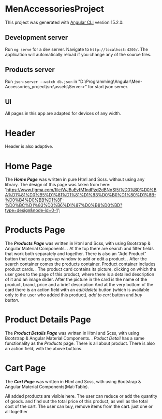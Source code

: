 # MenAccessoriesProject

This project was generated with [Angular CLI](https://github.com/angular/angular-cli) version 15.2.0.

## Development server

Run `ng serve` for a dev server. Navigate to `http://localhost:4200/`. The application will automatically reload if you change any of the source files.

## Products server

Run `json-server --watch db.json` in "D:\Programming\Angular\Men-Accessories_project\src\assets\Server>" for start json server.

## UI

All pages in this app are adapted for devices of any width.

# Header

Header is also adaptive.

# Home Page

The ***Home Page*** was written in pure Html and Scss.
without using any library.
The design of this page was taken from here: 'https://www.figma.com/file/WJBuEvfM1ndPzd2dBNqSI5/%D0%B0%D0%BA%D1%81%D0%B5%D1%81%D1%81%D1%83%D0%B0%D1%80%D1%8B-%D0%B4%D0%BB%D1%8F-%D0%BC%D1%83%D0%B6%D1%87%D0%B8%D0%BD?type=design&node-id=0-1';

# Products Page

The ***Products Page*** was written in Html and Scss, with using Bootstrap & Angular Material Components.
.
At the top there are search and filter fields that work both separately and together.
There is also an "Add Product" button that opens a pop-up window to add or edit a product.
.
After the search container comes the products container.
Product container includes product cards.
.
The product card contains its picture, clicking on which the user goes to the page of this product, where there is a detailed description of it and an image slider.
After the picture in the card is the name of the product, brand, price and a brief description
And at the very bottom of the card there is an action field with an *edit/delete* button (which is available only to the user who added this product), *add to cart* button and *buy button*.

# Product Details Page

The ***Product Details Page*** was written in Html and Scss, with using Bootstrap & Angular Material Components.
.
*Poduct Detail* has a same functionality as the *Products* page.
There is all about product. There is also an action field, with the above buttons.

# Cart Page

The ***Cart Page*** was written in Html and Scss, with using Bootstrap & Angular Material Components(Mat-Table).

All added products are visible here.
The user can reduce or add the quantity of goods. and find out the total price of this product, as well as the total cost of the cart.
The user can buy, remove items from the cart. just one or all together

